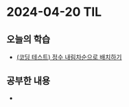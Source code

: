 # 2024-04-20 TIL
## 오늘의 학습
- [(코딩 테스트) 정수 내림차순으로 배치하기](/Coding%20Test/프로그래머스/연습문제/정수%20내림차순으로%20배치하기.md)

## 공부한 내용
- 